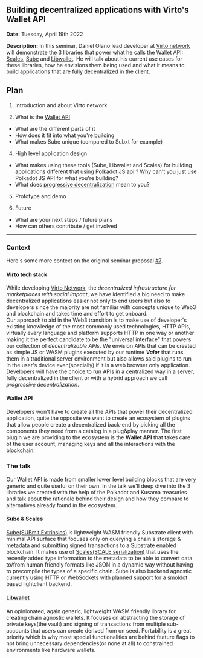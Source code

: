 ## Building decentralized applications with Virto's Wallet API

**Date**: Tuesday, April 19th 2022

**Description:** In this seminar, Daniel Olano lead developer at [Virto.network](http://Virto.nework) will demonstrate the 3 libraries that power what he calls the Wallet API: [Scales](https://github.com/virto-network/scales), [Sube](https://github.com/virto-network/sube) and [Libwallet](https://github.com/virto-network/libwallet). He will talk about his current use cases for these libraries, how he envisions them being used and what it means to build applications that are fully decentralized in the client.


## Plan 
1.  Introduction and about Virto network

3. What is the [Wallet API](https://github.com/virto-network/virto-apis#%EF%B8%8F-wallet-api) 
- What are the different parts of it 
- How does it fit into what you're building
- What makes Sube unique (compared to Subxt for example)

4. High level application design 
- What makes using these tools (Sube, Libwallet and Scales) for building applications different that using Polkadot JS api ? Why can't you just use Polkadot JS API for what you're building?
- What does [progressive decentralization](https://github.com/virto-network/sube#progressive-decentralization) mean to you?

5. Prototype and demo

6. Future
- What are your next steps / future plans
- How can others contribute / get involved

---

### Context

Here's some more context on the original seminar proposal [#7](https://github.com/substrate-developer-hub/substrate-seminar/issues/7).

#### Virto tech stack 

While developing [Virto Network](https://virto.network), the _decentralized infrastructure for marketplaces with social impact_, we have identified a big need to make decentralized applications easier not only to end users but also to developers since the majority are not familiar with concepts unique to Web3 and blockchain and takes time and effort to get onboard.  
Our approach to aid in the Web3 transition is to make use of developer's existing knowledge of the most commonly used technologies, HTTP APIs, virtually every language and platform supports HTTP in one way or another making it the perfect candidate to be the "universal interface" that powers our collection of _decentralizable APIs_. We envision APIs that can be created as simple JS or WASM plugins executed by our runtime _**Valor**_ that runs them in a traditional server environment but also allows said plugins to run in the user's device even(specially) if it is a web browser only application. Developers will have the choice to run APIs in a centralized way in a server, fully decentralized in the client or with a hybrid approach we call _progressive decentralization_.

#### Wallet API
Developers won't have to create all the APIs that power their decentralized application, quite the opposite we want to create an ecosystem of plugins that allow people create a decentralized back-end by picking all the components they need from a catalog in a plug&play manner. The first plugin we are providing to the ecosystem is the **Wallet API** that takes care of the user account, managing keys and all the interactions with the blockchain.

### The talk
Our Wallet API is made from smaller lower level building blocks that are very generic and quite useful on their own. In the talk we'll deep dive into the 3 libraries we created with the help of the Polkadot and Kusama treasuries and talk about the rationale behind their design and how they compare to alternatives already found in the ecosystem.

#### Sube & Scales
[Sube(SUBmit Extrinsics)](https://github.com/virto-network/sube) is lightweight WASM friendly Substrate client with minimal API surface that focuses only on querying a chain's storage & metadata and submitting signed transactions to a Substrate enabled blockchain. It makes use of [Scales(SCALE serialization)](https://github.com/virto-network/scales) that uses the recently added type information to the metadata to be able to convert data to/from human friendly formats like JSON in a dynamic way without having to precompile the types of a specific chain. Sube is also backend agnostic currently using HTTP or WebSockets with planned support for a [smoldot](https://github.com/paritytech/smoldot) based lightclient backend. 

#### [Libwallet](https://github.com/virto-network/libwallet)
An opinionated, again generic, lightweight WASM friendly library for creating chain agnostic wallets. It focuses on abstracting the storage of private keys(the vault) and signing of transactions from multiple sub-accounts that users can create derived from on seed. Portability is a great priority which is why most special functionalities are behind feature flags to not bring unnecessary dependencies(or none at all) to constrained environments like hardware wallets.  
